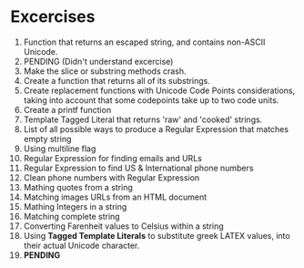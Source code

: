 # Excercises

01. Function that returns an escaped string, and contains non-ASCII Unicode.
02. PENDING (Didn't understand excercise)
03. Make the slice or substring methods crash.
04. Create a function that returns all of its substrings.
05. Create replacement functions with Unicode Code Points considerations, taking into account that some codepoints take up to two code units.
06. Create a printf function
07. Template Tagged Literal that returns 'raw' and 'cooked' strings.
08. List of all possible ways to produce a Regular Expression that matches empty string
09. Using multiline flag
10. Regular Expression for finding emails and URLs
11. Regular Expression to find US & International phone numbers
12. Clean phone numbers with Regular Expression
13. Mathing quotes from a string
14. Matching images URLs from an HTML document
15. Mathing Integers in a string
16. Matching complete string
17. Converting Farenheit values to Celsius within a string
18. Using **Tagged Template Literals** to substitute greek LATEX values, into their actual Unicode character.
19. **PENDING**